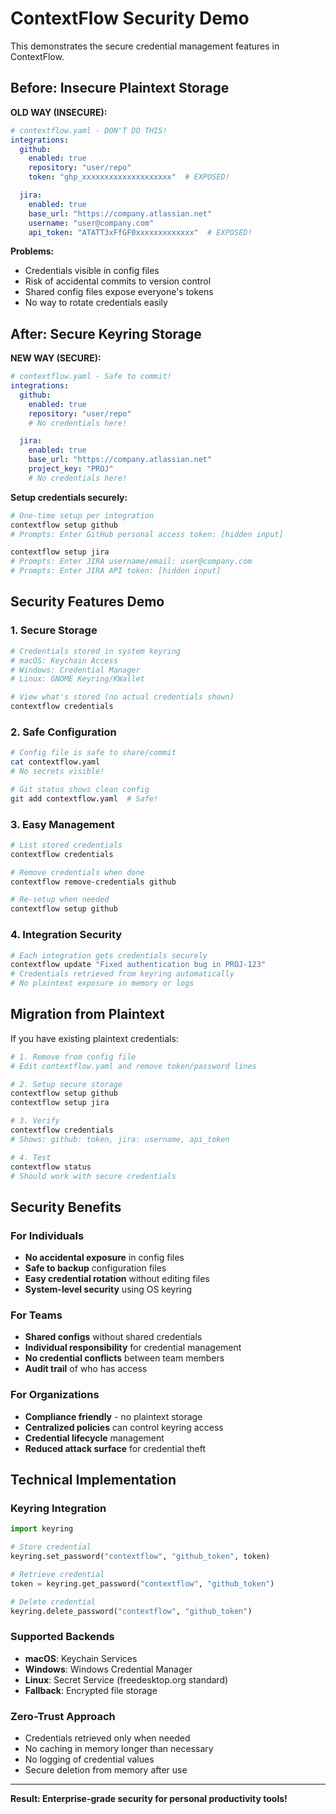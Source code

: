 # ContextFlow Security Demo

This demonstrates the secure credential management features in ContextFlow.

## Before: Insecure Plaintext Storage

**OLD WAY (INSECURE):**
```yaml
# contextflow.yaml - DON'T DO THIS!
integrations:
  github:
    enabled: true
    repository: "user/repo"
    token: "ghp_xxxxxxxxxxxxxxxxxxxx"  # EXPOSED!

  jira:
    enabled: true
    base_url: "https://company.atlassian.net"
    username: "user@company.com"
    api_token: "ATATT3xFfGF0xxxxxxxxxxxxx"  # EXPOSED!
```

**Problems:**
- Credentials visible in config files
- Risk of accidental commits to version control
- Shared config files expose everyone's tokens
- No way to rotate credentials easily

## After: Secure Keyring Storage

**NEW WAY (SECURE):**
```yaml
# contextflow.yaml - Safe to commit!
integrations:
  github:
    enabled: true
    repository: "user/repo"
    # No credentials here!

  jira:
    enabled: true
    base_url: "https://company.atlassian.net"
    project_key: "PROJ"
    # No credentials here!
```

**Setup credentials securely:**
```bash
# One-time setup per integration
contextflow setup github
# Prompts: Enter GitHub personal access token: [hidden input]

contextflow setup jira
# Prompts: Enter JIRA username/email: user@company.com
# Prompts: Enter JIRA API token: [hidden input]
```

## Security Features Demo

### 1. Secure Storage
```bash
# Credentials stored in system keyring
# macOS: Keychain Access
# Windows: Credential Manager
# Linux: GNOME Keyring/KWallet

# View what's stored (no actual credentials shown)
contextflow credentials
```

### 2. Safe Configuration
```bash
# Config file is safe to share/commit
cat contextflow.yaml
# No secrets visible!

# Git status shows clean config
git add contextflow.yaml  # Safe!
```

### 3. Easy Management
```bash
# List stored credentials
contextflow credentials

# Remove credentials when done
contextflow remove-credentials github

# Re-setup when needed
contextflow setup github
```

### 4. Integration Security
```bash
# Each integration gets credentials securely
contextflow update "Fixed authentication bug in PROJ-123"
# Credentials retrieved from keyring automatically
# No plaintext exposure in memory or logs
```

## Migration from Plaintext

If you have existing plaintext credentials:

```bash
# 1. Remove from config file
# Edit contextflow.yaml and remove token/password lines

# 2. Setup secure storage
contextflow setup github
contextflow setup jira

# 3. Verify
contextflow credentials
# Shows: github: token, jira: username, api_token

# 4. Test
contextflow status
# Should work with secure credentials
```

## Security Benefits

### For Individuals
- **No accidental exposure** in config files
- **Safe to backup** configuration files
- **Easy credential rotation** without editing files
- **System-level security** using OS keyring

### For Teams
- **Shared configs** without shared credentials
- **Individual responsibility** for credential management
- **No credential conflicts** between team members
- **Audit trail** of who has access

### For Organizations
- **Compliance friendly** - no plaintext storage
- **Centralized policies** can control keyring access
- **Credential lifecycle** management
- **Reduced attack surface** for credential theft

## Technical Implementation

### Keyring Integration
```python
import keyring

# Store credential
keyring.set_password("contextflow", "github_token", token)

# Retrieve credential
token = keyring.get_password("contextflow", "github_token")

# Delete credential
keyring.delete_password("contextflow", "github_token")
```

### Supported Backends
- **macOS**: Keychain Services
- **Windows**: Windows Credential Manager
- **Linux**: Secret Service (freedesktop.org standard)
- **Fallback**: Encrypted file storage

### Zero-Trust Approach
- Credentials retrieved only when needed
- No caching in memory longer than necessary
- No logging of credential values
- Secure deletion from memory after use

---

**Result: Enterprise-grade security for personal productivity tools!**